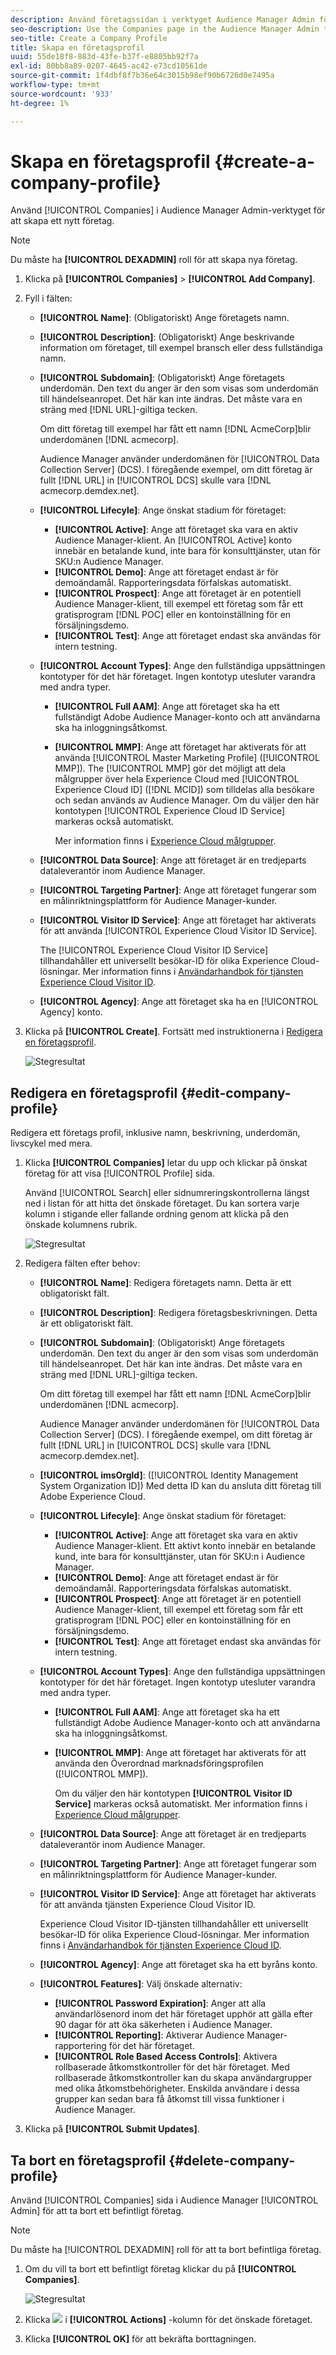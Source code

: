 ```yaml
---
description: Använd företagssidan i verktyget Audience Manager Admin för att skapa ett nytt företag.
seo-description: Use the Companies page in the Audience Manager Admin tool to create a new company.
seo-title: Create a Company Profile
title: Skapa en företagsprofil
uuid: 55de18f8-883d-43fe-b37f-e8805bb92f7a
exl-id: 80bb8a89-0207-4645-ac42-e73cd10561de
source-git-commit: 1f4dbf8f7b36e64c3015b98ef90b6726d0e7495a
workflow-type: tm+mt
source-wordcount: '933'
ht-degree: 1%

---
```


# Skapa en företagsprofil {#create-a-company-profile}

Använd [!UICONTROL Companies] i Audience Manager Admin-verktyget för att skapa ett nytt företag.

<!-- t_create_company.xml -->

>[!NOTE]
>
>Du måste ha **[!UICONTROL DEXADMIN]** roll för att skapa nya företag.

1. Klicka på **[!UICONTROL Companies]** > **[!UICONTROL Add Company]**.
1. Fyll i fälten:

   * **[!UICONTROL Name]**: (Obligatoriskt) Ange företagets namn.
   * **[!UICONTROL Description]**: (Obligatoriskt) Ange beskrivande information om företaget, till exempel bransch eller dess fullständiga namn.
   * **[!UICONTROL Subdomain]**: (Obligatoriskt) Ange företagets underdomän. Den text du anger är den som visas som underdomän till händelseanropet. Det här kan inte ändras. Det måste vara en sträng med [!DNL URL]-giltiga tecken.

      Om ditt företag till exempel har fått ett namn [!DNL AcmeCorp]blir underdomänen [!DNL acmecorp].

      Audience Manager använder underdomänen för [!UICONTROL Data Collection Server] (DCS). I föregående exempel, om ditt företag är fullt [!DNL URL] in [!UICONTROL DCS] skulle vara [!DNL acmecorp.demdex.net].

   * **[!UICONTROL Lifecyle]**: Ange önskat stadium för företaget:
      * **[!UICONTROL Active]**: Ange att företaget ska vara en aktiv Audience Manager-klient. An [!UICONTROL Active] konto innebär en betalande kund, inte bara för konsulttjänster, utan för SKU:n Audience Manager.
      * **[!UICONTROL Demo]**: Ange att företaget endast är för demoändamål. Rapporteringsdata förfalskas automatiskt.
      * **[!UICONTROL Prospect]**: Ange att företaget är en potentiell Audience Manager-klient, till exempel ett företag som får ett gratisprogram [!DNL POC] eller en kontoinställning för en försäljningsdemo.
      * **[!UICONTROL Test]**: Ange att företaget endast ska användas för intern testning.
   * **[!UICONTROL Account Types]**: Ange den fullständiga uppsättningen kontotyper för det här företaget. Ingen kontotyp utesluter varandra med andra typer.
      * **[!UICONTROL Full AAM]**: Ange att företaget ska ha ett fullständigt Adobe Audience Manager-konto och att användarna ska ha inloggningsåtkomst.
      * **[!UICONTROL MMP]**: Ange att företaget har aktiverats för att använda [!UICONTROL Master Marketing Profile] ([!UICONTROL MMP]). The [!UICONTROL MMP] gör det möjligt att dela målgrupper över hela Experience Cloud med [!UICONTROL Experience Cloud ID] ([!DNL MCID]) som tilldelas alla besökare och sedan används av Audience Manager. Om du väljer den här kontotypen [!UICONTROL Experience Cloud ID Service] markeras också automatiskt.

         Mer information finns i [Experience Cloud målgrupper](https://experienceleague.adobe.com/docs/core-services/interface/services/audiences/audience-library.html?lang=en).
   * **[!UICONTROL Data Source]**: Ange att företaget är en tredjeparts dataleverantör inom Audience Manager.
   * **[!UICONTROL Targeting Partner]**: Ange att företaget fungerar som en målinriktningsplattform för Audience Manager-kunder.
   * **[!UICONTROL Visitor ID Service]**: Ange att företaget har aktiverats för att använda [!UICONTROL Experience Cloud Visitor ID Service].

      The [!UICONTROL Experience Cloud Visitor ID Service] tillhandahåller ett universellt besökar-ID för olika Experience Cloud-lösningar. Mer information finns i [Användarhandbok för tjänsten Experience Cloud Visitor ID](https://experienceleague.adobe.com/docs/id-service/using/intro/overview.html?lang=en).

   * **[!UICONTROL Agency]**: Ange att företaget ska ha en [!UICONTROL Agency] konto.



1. Klicka på **[!UICONTROL Create]**. Fortsätt med instruktionerna i [Redigera en företagsprofil](../companies/admin-manage-company-profiles.md#edit-company-profile).

   ![Stegresultat](assets/add_company.png)

## Redigera en företagsprofil {#edit-company-profile}

Redigera ett företags profil, inklusive namn, beskrivning, underdomän, livscykel med mera.

<!-- t_edit_company_profile.xml -->

1. Klicka **[!UICONTROL Companies]** letar du upp och klickar på önskat företag för att visa [!UICONTROL Profile] sida.

   Använd [!UICONTROL Search] eller sidnumreringskontrollerna längst ned i listan för att hitta det önskade företaget. Du kan sortera varje kolumn i stigande eller fallande ordning genom att klicka på den önskade kolumnens rubrik.

   ![Stegresultat](assets/profile_company.png)

1. Redigera fälten efter behov:

   * **[!UICONTROL Name]**: Redigera företagets namn. Detta är ett obligatoriskt fält.
   * **[!UICONTROL Description]**: Redigera företagsbeskrivningen. Detta är ett obligatoriskt fält.
   * **[!UICONTROL Subdomain]**: (Obligatoriskt) Ange företagets underdomän. Den text du anger är den som visas som underdomän till händelseanropet. Det här kan inte ändras. Det måste vara en sträng med [!DNL URL]-giltiga tecken.

      Om ditt företag till exempel har fått ett namn [!DNL AcmeCorp]blir underdomänen [!DNL acmecorp].

      Audience Manager använder underdomänen för [!UICONTROL Data Collection Server] (DCS). I föregående exempel, om ditt företag är fullt [!DNL URL] in [!UICONTROL DCS] skulle vara [!DNL acmecorp.demdex.net].

   * **[!UICONTROL imsOrgld]**: ([!UICONTROL Identity Management System Organization ID]) Med detta ID kan du ansluta ditt företag till Adobe Experience Cloud.
   * **[!UICONTROL Lifecyle]**: Ange önskat stadium för företaget:
      * **[!UICONTROL Active]**: Ange att företaget ska vara en aktiv Audience Manager-klient. Ett aktivt konto innebär en betalande kund, inte bara för konsulttjänster, utan för SKU:n i Audience Manager.
      * **[!UICONTROL Demo]**: Ange att företaget endast är för demoändamål. Rapporteringsdata förfalskas automatiskt.
      * **[!UICONTROL Prospect]**: Ange att företaget är en potentiell Audience Manager-klient, till exempel ett företag som får ett gratisprogram [!DNL POC] eller en kontoinställning för en försäljningsdemo.
      * **[!UICONTROL Test]**: Ange att företaget endast ska användas för intern testning.
   * **[!UICONTROL Account Types]**: Ange den fullständiga uppsättningen kontotyper för det här företaget. Ingen kontotyp utesluter varandra med andra typer.
      * **[!UICONTROL Full AAM]**: Ange att företaget ska ha ett fullständigt Adobe Audience Manager-konto och att användarna ska ha inloggningsåtkomst.
      * **[!UICONTROL MMP]**: Ange att företaget har aktiverats för att använda den Överordnad marknadsföringsprofilen ([!UICONTROL MMP]).

         Om du väljer den här kontotypen **[!UICONTROL Visitor ID Service]** markeras också automatiskt.
Mer information finns i [Experience Cloud målgrupper](https://experienceleague.adobe.com/docs/core-services/interface/services/audiences/audience-library.html?lang=en).
   * **[!UICONTROL Data Source]**: Ange att företaget är en tredjeparts dataleverantör inom Audience Manager.
   * **[!UICONTROL Targeting Partner]**: Ange att företaget fungerar som en målinriktningsplattform för Audience Manager-kunder.
   * **[!UICONTROL Visitor ID Service]**: Ange att företaget har aktiverats för att använda tjänsten Experience Cloud Visitor ID.

      Experience Cloud Visitor ID-tjänsten tillhandahåller ett universellt besökar-ID för olika Experience Cloud-lösningar. Mer information finns i [Användarhandbok för tjänsten Experience Cloud ID](https://experienceleague.adobe.com/docs/id-service/using/home.html?lang=en).

   * **[!UICONTROL Agency]**: Ange att företaget ska ha ett byråns konto.
   * **[!UICONTROL Features]**: Välj önskade alternativ:
      * **[!UICONTROL Password Expiration]**: Anger att alla användarlösenord inom det här företaget upphör att gälla efter 90 dagar för att öka säkerheten i Audience Manager.
      * **[!UICONTROL Reporting]**: Aktiverar Audience Manager-rapportering för det här företaget.
      * **[!UICONTROL Role Based Access Controls]**: Aktivera rollbaserade åtkomstkontroller för det här företaget. Med rollbaserade åtkomstkontroller kan du skapa användargrupper med olika åtkomstbehörigheter. Enskilda användare i dessa grupper kan sedan bara få åtkomst till vissa funktioner i Audience Manager.


1. Klicka på **[!UICONTROL Submit Updates]**.

## Ta bort en företagsprofil {#delete-company-profile}

Använd [!UICONTROL Companies] sida i Audience Manager [!UICONTROL Admin] för att ta bort ett befintligt företag.

<!-- t_delete_company.xml -->

>[!NOTE]
>
>Du måste ha [!UICONTROL DEXADMIN] roll för att ta bort befintliga företag.

1. Om du vill ta bort ett befintligt företag klickar du på **[!UICONTROL Companies]**.

   ![Stegresultat](assets/companies.png)

1. Klicka  ![](assets/icon_delete.png) i **[!UICONTROL Actions]** -kolumn för det önskade företaget.
1. Klicka **[!UICONTROL OK]** för att bekräfta borttagningen.
